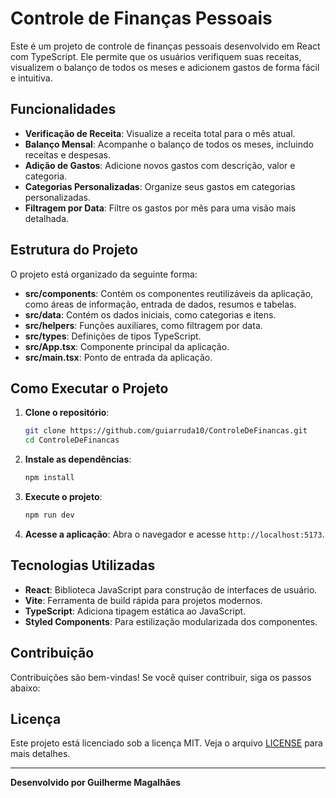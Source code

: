# Controle de Finanças Pessoais

Este é um projeto de controle de finanças pessoais desenvolvido em React com TypeScript. Ele permite que os usuários verifiquem suas receitas, visualizem o balanço de todos os meses e adicionem gastos de forma fácil e intuitiva.

## Funcionalidades

- **Verificação de Receita**: Visualize a receita total para o mês atual.
- **Balanço Mensal**: Acompanhe o balanço de todos os meses, incluindo receitas e despesas.
- **Adição de Gastos**: Adicione novos gastos com descrição, valor e categoria.
- **Categorias Personalizadas**: Organize seus gastos em categorias personalizadas.
- **Filtragem por Data**: Filtre os gastos por mês para uma visão mais detalhada.

## Estrutura do Projeto

O projeto está organizado da seguinte forma:

- **src/components**: Contém os componentes reutilizáveis da aplicação, como áreas de informação, entrada de dados, resumos e tabelas.
- **src/data**: Contém os dados iniciais, como categorias e itens.
- **src/helpers**: Funções auxiliares, como filtragem por data.
- **src/types**: Definições de tipos TypeScript.
- **src/App.tsx**: Componente principal da aplicação.
- **src/main.tsx**: Ponto de entrada da aplicação.

## Como Executar o Projeto

1. **Clone o repositório**:
   ```bash
   git clone https://github.com/guiarruda10/ControleDeFinancas.git
   cd ControleDeFinancas
   ```

2. **Instale as dependências**:
   ```bash
   npm install
   ```

3. **Execute o projeto**:
   ```bash
   npm run dev
   ```

4. **Acesse a aplicação**:
   Abra o navegador e acesse `http://localhost:5173`.
   

## Tecnologias Utilizadas

- **React**: Biblioteca JavaScript para construção de interfaces de usuário.
- **Vite**: Ferramenta de build rápida para projetos modernos.
- **TypeScript**: Adiciona tipagem estática ao JavaScript.
- **Styled Components**: Para estilização modularizada dos componentes.

## Contribuição

Contribuições são bem-vindas! Se você quiser contribuir, siga os passos abaixo:

## Licença

Este projeto está licenciado sob a licença MIT. Veja o arquivo [LICENSE](LICENSE) para mais detalhes.

---

**Desenvolvido por Guilherme Magalhães**

